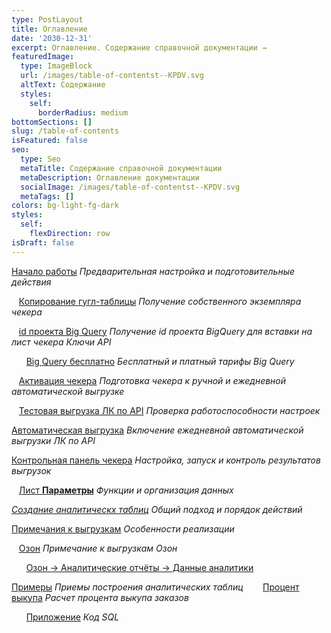 ```yaml
---
type: PostLayout
title: Оглавление
date: '2030-12-31'
excerpt: Оглавление. Содержание справочной документации →
featuredImage:
  type: ImageBlock
  url: /images/table-of-contentst--KPDV.svg
  altText: Содержание
  styles:
    self:
      borderRadius: medium
bottomSections: []
slug: /table-of-contents
isFeatured: false
seo:
  type: Seo
  metaTitle: Содержание справочной документации
  metaDescription: Оглавление документации
  socialImage: /images/table-of-contentst--KPDV.svg
  metaTags: []
colors: bg-light-fg-dark
styles:
  self:
    flexDirection: row
isDraft: false
---
```

[Начало работы](/blog/beginning-of-use/) *Предварительная настройка и подготовительные действия*

   [Копирование гугл-таблицы](/blog/copying-spreadsheet-file/) *Получение собственного экземпляра чекера*

   [id проекта Big Query](/blog/bigquery-initialization/) *Получение id проекта BigQuery для вставки на лист чекера Ключи API*

      [Big Query бесплатно](/blog/bigquery-sandbox/) *Бесплатный и платный тарифы Big Query*

   [Активация чекера](/blog/google-script-authorization/) *Подготовка чекера к ручной и ежедневной автоматической выгрузке*

   [Тестовая выгрузка ЛК по API](/blog/first-manual-unloading-bigquery/) *Проверка работоспособности настроек*

[Автоматическая выгрузка](/blog/everyday-upload-turn-on/) *Включение ежедневной автоматической выгрузки ЛК по API*

[Контрольная панель чекера](/blog/checker-control-panel/) *Настройка, запуск и контроль результатов выгрузок*

   [Лист **Параметры**](/blog/parameters-list-control-panel/) *Функции и организация данных*

[*Создание аналитическх таблиц*](/blog/creation-analytical-tables-general-guide/) *Общий подход и порядок действий*

[Примечания к выгрузкам](/blog/notes-for-uploads/) *Особенности реализации*

   [Озон](/blog/ozon-uploads-notes/) *Примечание к выгрузкам Озон*

      [Озон → Аналитические отчёты → Данные аналитики](/blog/ozon-analytical-reports-data/)

[Примеры](/blog/examples/) *Приемы построения аналитических таблиц*
   
   [Процент выкупа](/blog/case-percent-buyout-base/) *Расчет процента выкупа заказов*

      [Приложение](/blog/case-percent-buyout-base-attachment/) *Код SQL*
